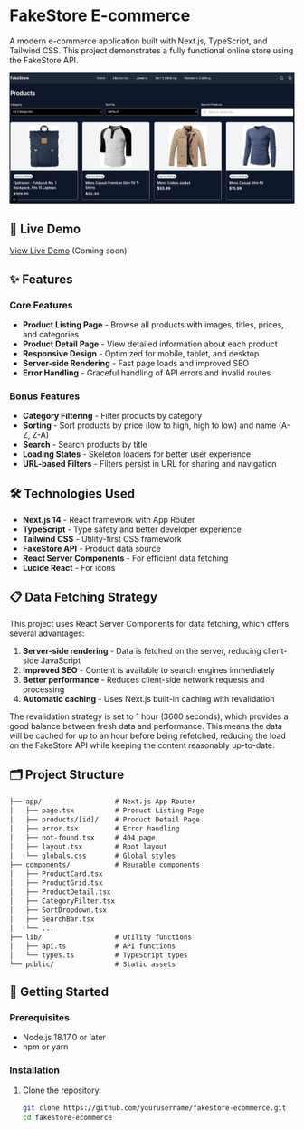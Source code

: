 # FakeStore E-commerce

A modern e-commerce application built with Next.js, TypeScript, and Tailwind CSS. This project demonstrates a fully functional online store using the FakeStore API.

![FakeStore E-commerce Screenshot](https://github.com/spranjal3301/fake-store/blob/main/public/preview.png?raw=true)

## 🚀 Live Demo

[View Live Demo](#) (Coming soon)

## ✨ Features

### Core Features
- **Product Listing Page** - Browse all products with images, titles, prices, and categories
- **Product Detail Page** - View detailed information about each product
- **Responsive Design** - Optimized for mobile, tablet, and desktop
- **Server-side Rendering** - Fast page loads and improved SEO
- **Error Handling** - Graceful handling of API errors and invalid routes

### Bonus Features
- **Category Filtering** - Filter products by category
- **Sorting** - Sort products by price (low to high, high to low) and name (A-Z, Z-A)
- **Search** - Search products by title
- **Loading States** - Skeleton loaders for better user experience
- **URL-based Filters** - Filters persist in URL for sharing and navigation

## 🛠️ Technologies Used

- **Next.js 14** - React framework with App Router
- **TypeScript** - Type safety and better developer experience
- **Tailwind CSS** - Utility-first CSS framework
- **FakeStore API** - Product data source
- **React Server Components** - For efficient data fetching
- **Lucide React** - For icons

## 📋 Data Fetching Strategy

This project uses React Server Components for data fetching, which offers several advantages:

1. **Server-side rendering** - Data is fetched on the server, reducing client-side JavaScript
2. **Improved SEO** - Content is available to search engines immediately
3. **Better performance** - Reduces client-side network requests and processing
4. **Automatic caching** - Uses Next.js built-in caching with revalidation

The revalidation strategy is set to 1 hour (3600 seconds), which provides a good balance between fresh data and performance. This means the data will be cached for up to an hour before being refetched, reducing the load on the FakeStore API while keeping the content reasonably up-to-date.

## 🗂️ Project Structure

```
├── app/                  # Next.js App Router
│   ├── page.tsx          # Product Listing Page
│   ├── products/[id]/    # Product Detail Page
│   ├── error.tsx         # Error handling
│   ├── not-found.tsx     # 404 page
│   ├── layout.tsx        # Root layout
│   └── globals.css       # Global styles
├── components/           # Reusable components
│   ├── ProductCard.tsx
│   ├── ProductGrid.tsx
│   ├── ProductDetail.tsx
│   ├── CategoryFilter.tsx
│   ├── SortDropdown.tsx
│   ├── SearchBar.tsx
│   └── ...
├── lib/                  # Utility functions
│   ├── api.ts            # API functions
│   └── types.ts          # TypeScript types
└── public/               # Static assets
```

## 🚀 Getting Started

### Prerequisites

- Node.js 18.17.0 or later
- npm or yarn

### Installation

1. Clone the repository:
   ```bash
   git clone https://github.com/yourusername/fakestore-ecommerce.git
   cd fakestore-ecommerce